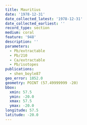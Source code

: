 ```yaml
---
title: Mauritius
date: '1978-12-31'
date_collected_latest: '1978-12-31'
date_collected_earliest: ''
record_type: section
medium: coral
feature: '948'
description: ''
parameters:
  - Pb/extractable
  - Pb/210
  - Ca/extractable
  - Pb/isotopes
publications:
  - shen_boyle87
geo_error: 1852.0
geometry: POINT (57.49999999 -20)
bbox:
  xmin: 57.5
  ymin: -20.0
  xmax: 57.5
  ymax: -20.0
longitude: 57.5
latitude: -20.0
---
```

